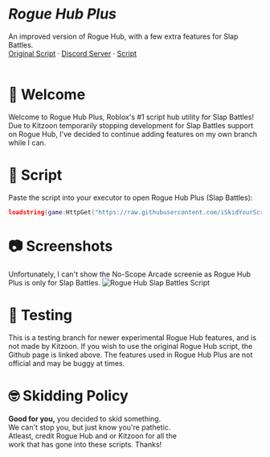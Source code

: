 # _Rogue Hub Plus_
An improved version of Rogue Hub, with a few extra features for Slap Battles. <br>
[Original Script](https://github.com/Kitzoon/Rogue-Hub) · [Discord Server](https://discord.gg/c4xWZ4G4bx) · [Script](https://raw.githubusercontent.com/Kitzoon/Rogue-Hub/main/LOADSTRING.lua)
<br>
<br>
# 👋 Welcome
Welcome to Rogue Hub Plus, Roblox's #1 script hub utility for Slap Battles! Due to Kitzoon temporarily stopping development for Slap Battles support on Rogue Hub, I've decided to continue adding features on my own branch while I can.

# 💉 Script
Paste the script into your executor to open Rogue Hub Plus (Slap Battles):
```lua
loadstring(game:HttpGet("https://raw.githubusercontent.com/iSkidYourScripts/Rogue-Hub/main/Main.lua",true))()
```

# 📷 Screenshots
Unfortunately, I can't show the No-Scope Arcade screenie as Rogue Hub Plus is only for Slap Battles.
![Rogue Hub Slap Battles Script](https://cdn.discordapp.com/attachments/1022560613341335682/1022912565271068702/unknown.png)
<br>
# 🧪 Testing
This is a testing branch for newer experimental Rogue Hub features, and is not made by Kitzoon. If you wish to use the original Rogue Hub script, the Github page is linked above. The features used in Rogue Hub Plus are not official and may be buggy at times.

# 🤓 Skidding Policy
**Good for you,** you decided to skid something. <br>
We can't stop you, but just know you're pathetic. <br>
Atleast, credit Rogue Hub and or Kitzoon for all the <br>
work that has gone into these scripts. Thanks!
